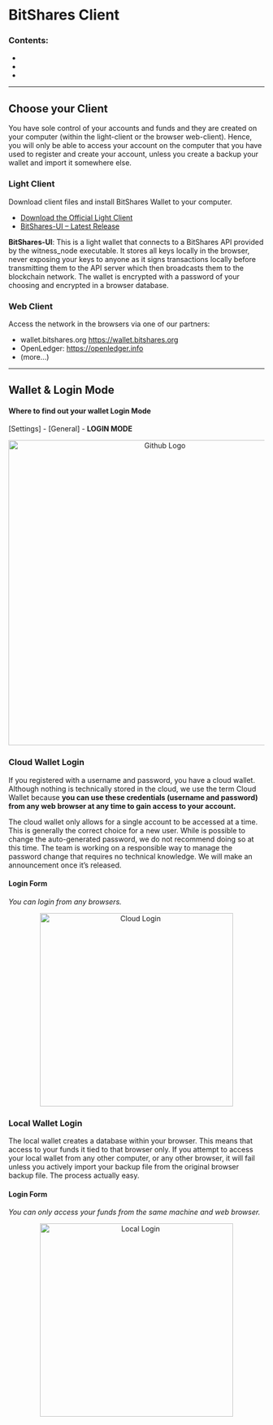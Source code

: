 # BitShares Client

### Contents:
- 
- 
- 

***

## Choose your Client
You have sole control of your accounts and funds and they are created on your computer (within the light-client or the browser web-client). Hence, you will only be able to access your account on the computer that you have used to register and create your account, unless you create a backup your wallet and import it somewhere else.

### Light Client
Download client files and install BitShares Wallet to your computer.

- [Download the Official Light Client](http://bitshares.org/download/)
- [BitShares-UI – Latest Release](https://github.com/bitshares/bitshares-ui/releases)

**BitShares-UI**: This is a light wallet that connects to a BitShares API provided by the witness_node executable. It stores all keys locally in the browser, never exposing your keys to anyone as it signs transactions locally before transmitting them to the API server which then broadcasts them to the blockchain network. The wallet is encrypted with a password of your choosing and encrypted in a browser database.

### Web Client

Access the network in the browsers via one of our partners:

- wallet.bitshares.org https://wallet.bitshares.org
- OpenLedger: https://openledger.info
- (more...)

***

## Wallet & Login Mode

#### Where to find out your wallet Login Mode

[Settings] - [General] - **LOGIN MODE**

<p align="center">
  <img src="https://github.com/cedar-book/btsdoc-portal/blob/master/bbf/img/login-mode-set.png" width="600" title="Github Logo">
</p>


### Cloud Wallet Login

If you registered with a username and password, you have a cloud wallet. Although nothing is technically stored in the cloud, we use the term Cloud Wallet because **you can use these credentials (username and password) from any web browser at any time to gain access to your account.**

The cloud wallet only allows for a single account to be accessed at a time. This is generally the correct choice for a new user. While is possible to change the auto-generated password, we do not recommend doing so at this time. The team is working on a responsible way to manage the password change that requires no technical knowledge. We will make an announcement once it’s released.

#### Login Form 
*You can login from any browsers.*

<p align="center">
  <img src="https://github.com/cedar-book/btsdoc-portal/blob/master/bbf/img/login-cloud.png" width="380" title="Cloud Login">
</p>

### Local Wallet Login

The local wallet creates a database within your browser. This means that access to your funds it tied to that browser only. If you attempt to access your local wallet from any other computer, or any other browser, it will fail unless you actively import your backup file from the original browser backup file. The process actually easy.

#### Login Form 
*You can only access your funds from the same machine and web browser.*

<p align="center">
  <img src="https://github.com/cedar-book/btsdoc-portal/blob/master/bbf/img/login-local.png" width="380" title="Local Login">
</p>




